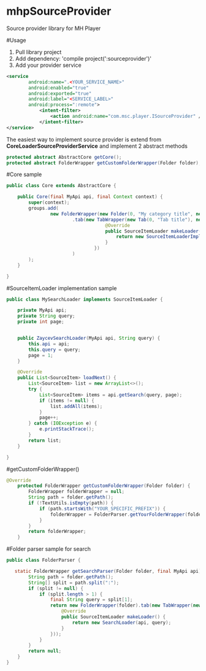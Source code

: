 # mhpSourceProvider
Source provider library for MH Player

#Usage
1. Pull library project
2. Add dependency: 'compile project(':sourceprovider')'
3. Add your provider service 

```xml
<service
        android:name=".<YOUR_SERVICE_NAME>"
        android:enabled="true"
        android:exported="true"
        android:label="<SERVICE_LABEL>"
        android:process=":remote">
            <intent-filter>
                <action android:name="com.msc.player.ISourceProvider" />
            </intent-filter>
</service>
```

The easiest way to implement source provider is extend from **CoreLoaderSourceProviderService** and implement 2 abstract methods

```java
protected abstract AbstractCore getCore();
protected abstract FolderWrapper getCustomFolderWrapper(Folder folder);
```

#Core sample

```java
public class Core extends AbstractCore {

    public Core(final MyApi api, final Context context) {
        super(context);
        groups.add(
                new FolderWrapper(new Folder(0, "My category title", new IconPath("image_name_in_res_dir")))
                        .tab(new TabWrapper(new Tab(0, "Tab title"), new LoaderFabric() {
                                    @Override
                                    public SourceItemLoader makeLoader() {
                                        return new SourceItemLoaderImpl();
                                    }
                                })
                        )
        );
    }

}
```

#SourceItemLoader implementation sample 

```java
public class MySearchLoader implements SourceItemLoader {

    private MyApi api;
    private String query;
    private int page;


    public ZaycevSearchLoader(MyApi api, String query) {
        this.api = api;
        this.query = query;
        page = 1;
    }

    @Override
    public List<SourceItem> loadNext() {
        List<SourceItem> list = new ArrayList<>();
        try {
            List<SourceItem> items = api.getSearch(query, page);
            if (items != null) {
                list.addAll(items);
            }
            page++;
        } catch (IOException e) {
            e.printStackTrace();
        }
        return list;
    }

}
```

#getCustomFolderWrapper()

```java
@Override
    protected FolderWrapper getCustomFolderWrapper(Folder folder) {
        FolderWrapper folderWrapper = null;
        String path = folder.getPath();
        if (!TextUtils.isEmpty(path)) {
            if (path.startsWith("YOUR_SPECIFIC_PREFIX")) {
                folderWrapper = FolderParser.getYourFolderWrapper(folder, myapi);
            }
        }
        return folderWrapper;
    }
```

#Folder parser sample for search

```java
public class FolderParser {

   static FolderWrapper getSearchParser(Folder folder, final MyApi api) {
        String path = folder.getPath();
        String[] split = path.split(":");
        if (split != null) {
            if (split.length > 1) {
                final String query = split[1];
                return new FolderWrapper(folder).tab(new TabWrapper(new Tab(0, query), new LoaderFabric() {
                    @Override
                    public SourceItemLoader makeLoader() {
                        return new SearchLoader(api, query);
                    }
                }));
            }
        }
        return null;
    }
}
```


